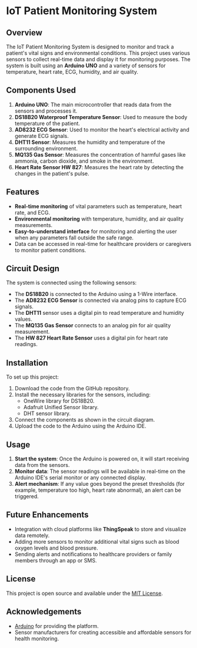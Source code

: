 # IoT Patient Monitoring System

## Overview
The IoT Patient Monitoring System is designed to monitor and track a patient's vital signs and environmental conditions. This project uses various sensors to collect real-time data and display it for monitoring purposes. The system is built using an **Arduino UNO** and a variety of sensors for temperature, heart rate, ECG, humidity, and air quality.

## Components Used
1. **Arduino UNO**: The main microcontroller that reads data from the sensors and processes it.
2. **DS18B20 Waterproof Temperature Sensor**: Used to measure the body temperature of the patient.
3. **AD8232 ECG Sensor**: Used to monitor the heart's electrical activity and generate ECG signals.
4. **DHT11 Sensor**: Measures the humidity and temperature of the surrounding environment.
5. **MQ135 Gas Sensor**: Measures the concentration of harmful gases like ammonia, carbon dioxide, and smoke in the environment.
6. **Heart Rate Sensor HW 827**: Measures the heart rate by detecting the changes in the patient's pulse.

## Features
- **Real-time monitoring** of vital parameters such as temperature, heart rate, and ECG.
- **Environmental monitoring** with temperature, humidity, and air quality measurements.
- **Easy-to-understand interface** for monitoring and alerting the user when any parameters fall outside the safe range.
- Data can be accessed in real-time for healthcare providers or caregivers to monitor patient conditions.

## Circuit Design
The system is connected using the following sensors:
- The **DS18B20** is connected to the Arduino using a 1-Wire interface.
- The **AD8232 ECG Sensor** is connected via analog pins to capture ECG signals.
- The **DHT11** sensor uses a digital pin to read temperature and humidity values.
- The **MQ135 Gas Sensor** connects to an analog pin for air quality measurement.
- The **HW 827 Heart Rate Sensor** uses a digital pin for heart rate readings.

## Installation
To set up this project:
1. Download the code from the GitHub repository.
2. Install the necessary libraries for the sensors, including:
   - OneWire library for DS18B20.
   - Adafruit Unified Sensor library.
   - DHT sensor library.
3. Connect the components as shown in the circuit diagram.
4. Upload the code to the Arduino using the Arduino IDE.

## Usage
1. **Start the system**: Once the Arduino is powered on, it will start receiving data from the sensors.
2. **Monitor data**: The sensor readings will be available in real-time on the Arduino IDE's serial monitor or any connected display.
3. **Alert mechanism**: If any value goes beyond the preset thresholds (for example, temperature too high, heart rate abnormal), an alert can be triggered.

## Future Enhancements
- Integration with cloud platforms like **ThingSpeak** to store and visualize data remotely.
- Adding more sensors to monitor additional vital signs such as blood oxygen levels and blood pressure.
- Sending alerts and notifications to healthcare providers or family members through an app or SMS.

## License
This project is open source and available under the [MIT License](LICENSE).

## Acknowledgements
- [Arduino](https://www.arduino.cc/) for providing the platform.
- Sensor manufacturers for creating accessible and affordable sensors for health monitoring.
